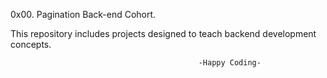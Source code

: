 0x00. Pagination Back-end Cohort.

This repository includes projects designed to teach backend development concepts.

                                              -Happy Coding-
